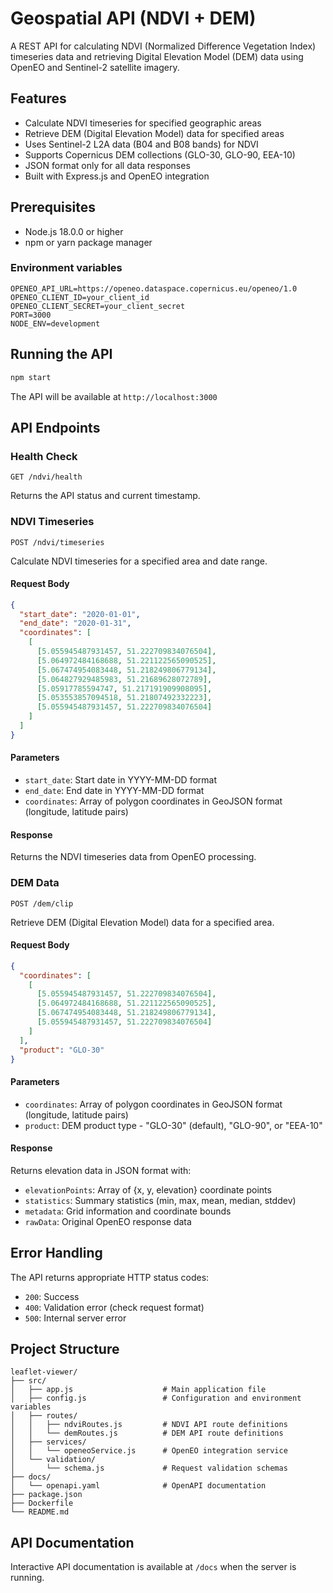 # Geospatial API (NDVI + DEM)

A REST API for calculating NDVI (Normalized Difference Vegetation Index) timeseries data and retrieving Digital Elevation Model (DEM) data using OpenEO and Sentinel-2 satellite imagery.

## Features

- Calculate NDVI timeseries for specified geographic areas
- Retrieve DEM (Digital Elevation Model) data for specified areas
- Uses Sentinel-2 L2A data (B04 and B08 bands) for NDVI
- Supports Copernicus DEM collections (GLO-30, GLO-90, EEA-10)
- JSON format only for all data responses
- Built with Express.js and OpenEO integration

## Prerequisites

- Node.js 18.0.0 or higher
- npm or yarn package manager

### Environment variables

```
OPENEO_API_URL=https://openeo.dataspace.copernicus.eu/openeo/1.0
OPENEO_CLIENT_ID=your_client_id
OPENEO_CLIENT_SECRET=your_client_secret
PORT=3000
NODE_ENV=development
```

## Running the API

```bash
npm start
```

The API will be available at `http://localhost:3000`

## API Endpoints

### Health Check

```
GET /ndvi/health
```

Returns the API status and current timestamp.

### NDVI Timeseries

```
POST /ndvi/timeseries
```

Calculate NDVI timeseries for a specified area and date range.

#### Request Body

```json
{
  "start_date": "2020-01-01",
  "end_date": "2020-01-31",
  "coordinates": [
    [
      [5.055945487931457, 51.222709834076504],
      [5.064972484168688, 51.221122565090525],
      [5.067474954083448, 51.218249806779134],
      [5.064827929485983, 51.21689628072789],
      [5.05917785594747, 51.217191909908095],
      [5.053553857094518, 51.21807492332223],
      [5.055945487931457, 51.222709834076504]
    ]
  ]
}
```

#### Parameters

- `start_date`: Start date in YYYY-MM-DD format
- `end_date`: End date in YYYY-MM-DD format
- `coordinates`: Array of polygon coordinates in GeoJSON format (longitude, latitude pairs)

#### Response

Returns the NDVI timeseries data from OpenEO processing.

### DEM Data

```
POST /dem/clip
```

Retrieve DEM (Digital Elevation Model) data for a specified area.

#### Request Body

```json
{
  "coordinates": [
    [
      [5.055945487931457, 51.222709834076504],
      [5.064972484168688, 51.221122565090525],
      [5.067474954083448, 51.218249806779134],
      [5.055945487931457, 51.222709834076504]
    ]
  ],
  "product": "GLO-30"
}
```

#### Parameters

- `coordinates`: Array of polygon coordinates in GeoJSON format (longitude, latitude pairs)
- `product`: DEM product type - "GLO-30" (default), "GLO-90", or "EEA-10"

#### Response

Returns elevation data in JSON format with:

- `elevationPoints`: Array of {x, y, elevation} coordinate points
- `statistics`: Summary statistics (min, max, mean, median, stddev)
- `metadata`: Grid information and coordinate bounds
- `rawData`: Original OpenEO response data

## Error Handling

The API returns appropriate HTTP status codes:

- `200`: Success
- `400`: Validation error (check request format)
- `500`: Internal server error

## Project Structure

```
leaflet-viewer/
├── src/
│   ├── app.js                    # Main application file
│   ├── config.js                 # Configuration and environment variables
│   ├── routes/
│   │   ├── ndviRoutes.js         # NDVI API route definitions
│   │   └── demRoutes.js          # DEM API route definitions
│   ├── services/
│   │   └── openeoService.js      # OpenEO integration service
│   └── validation/
│       └── schema.js             # Request validation schemas
├── docs/
│   └── openapi.yaml              # OpenAPI documentation
├── package.json
├── Dockerfile
└── README.md
```

## API Documentation

Interactive API documentation is available at `/docs` when the server is running.
